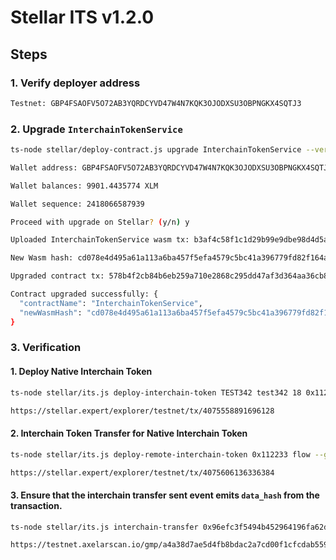 # Stellar ITS v1.2.0

## Steps

### 1. Verify deployer address
```bash
Testnet: GBP4FSAOFV5O72AB3YQRDCYVD47W4N7KQK3OJODXSU3OBPNGKX4SQTJ3
```

### 2. Upgrade `InterchainTokenService`
```bash
ts-node stellar/deploy-contract.js upgrade InterchainTokenService --version 1.2.0

Wallet address: GBP4FSAOFV5O72AB3YQRDCYVD47W4N7KQK3OJODXSU3OBPNGKX4SQTJ3

Wallet balances: 9901.4435774 XLM

Wallet sequence: 2418066587939

Proceed with upgrade on Stellar? (y/n) y

Uploaded InterchainTokenService wasm tx: b3af4c58f1c1d29b99e9dbe98d4d5a3755fcf7626158bcc86e4179956d973adb

New Wasm hash: cd078e4d495a61a113a6ba457f5efa4579c5bc41a396779fd82f164aa75e9942

Upgraded contract tx: 578b4f2cb84b6eb259a710e2868c295dd47af3d364aa36cb8c7f796acdf71650

Contract upgraded successfully: {
  "contractName": "InterchainTokenService",
  "newWasmHash": "cd078e4d495a61a113a6ba457f5efa4579c5bc41a396779fd82f164aa75e9942"
}
```

### 3. Verification

#### 1. Deploy Native Interchain Token

```bash
ts-node stellar/its.js deploy-interchain-token TEST342 test342 18 0x112233 10000

https://stellar.expert/explorer/testnet/tx/4075558891696128
```

#### 2. Interchain Token Transfer for Native Interchain Token

```bash
ts-node stellar/its.js deploy-remote-interchain-token 0x112233 flow --gas-amount 10000000

https://stellar.expert/explorer/testnet/tx/4075606136336384
```

#### 3. Ensure that the interchain transfer sent event emits `data_hash` from the transaction.

```bash
ts-node stellar/its.js interchain-transfer 0x96efc3f5494b452964196fa62dd5a3a3b6b895d317f8f0172ce55c8286ef9fe7 flow 0xB5FB4BE02232B1bBA4dC8f81dc24C26980dE9e3C 1 --data 0x1234 --gas-amount 10000000

https://testnet.axelarscan.io/gmp/a4a38d7ae5d4fb8bdac2a7cd00f1cfcdab559dc3f97a1184426d9923aebda201 # skip-check
```

